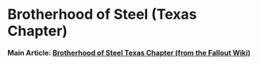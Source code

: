 # Brotherhood of Steel (Texas Chapter)

**Main Article: [Brotherhood of Steel Texas Chapter (from the Fallout Wiki)](https://fallout.fandom.com/wiki/Texas_Expeditionl)**

